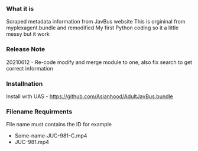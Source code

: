 ### What it is
Scraped metadata information from JavBus website
This is orgininal from myplexagent.bundle and remodified
My first Python coding so it a little messy but it work


### Release Note
20210612 - Re-code modify and merge module to one, also fix search to get correct information


### Installnation
Install with UAS - https://github.com/Asianhood/AdultJavBus.bundle

### Filename Requirments
FIle name must contains the ID for example
* Some-name-JUC-981-C.mp4
* JUC-981.mp4

